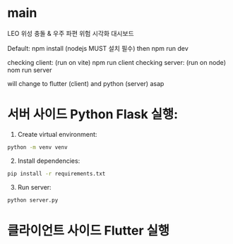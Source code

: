 # main
LEO 위성 충돌 &amp; 우주 파편 위험 시각화 대시보드

Default: npm install (nodejs MUST 설치 필수) then npm run dev

checking client: (run on vite) npm run client
checking server: (run on node) nom run server

will change to flutter (client) and python (server) asap
# 서버 사이드 Python Flask 실행:
1. Create virtual environment:

```bash
python -m venv venv
```
2. Install dependencies:
```bash
pip install -r requirements.txt
```

3. Run server:
```bash
python server.py
```

# 클라이언트 사이드 Flutter 실행 